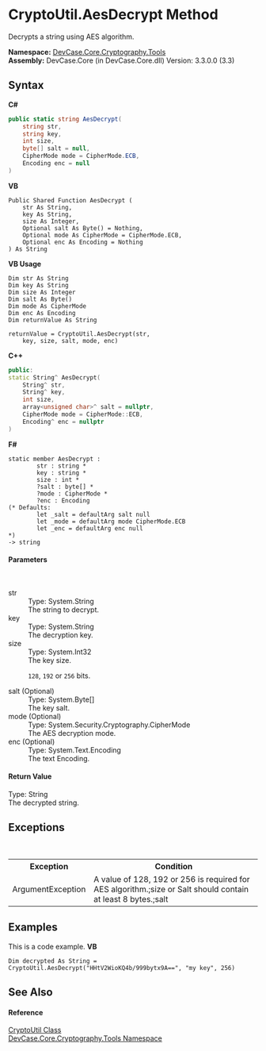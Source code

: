 # CryptoUtil.AesDecrypt Method 
 

Decrypts a string using AES algorithm.

**Namespace:**&nbsp;<a href="N_DevCase_Core_Cryptography_Tools">DevCase.Core.Cryptography.Tools</a><br />**Assembly:**&nbsp;DevCase.Core (in DevCase.Core.dll) Version: 3.3.0.0 (3.3)

## Syntax

**C#**<br />
``` C#
public static string AesDecrypt(
	string str,
	string key,
	int size,
	byte[] salt = null,
	CipherMode mode = CipherMode.ECB,
	Encoding enc = null
)
```

**VB**<br />
``` VB
Public Shared Function AesDecrypt ( 
	str As String,
	key As String,
	size As Integer,
	Optional salt As Byte() = Nothing,
	Optional mode As CipherMode = CipherMode.ECB,
	Optional enc As Encoding = Nothing
) As String
```

**VB Usage**<br />
``` VB Usage
Dim str As String
Dim key As String
Dim size As Integer
Dim salt As Byte()
Dim mode As CipherMode
Dim enc As Encoding
Dim returnValue As String

returnValue = CryptoUtil.AesDecrypt(str, 
	key, size, salt, mode, enc)
```

**C++**<br />
``` C++
public:
static String^ AesDecrypt(
	String^ str, 
	String^ key, 
	int size, 
	array<unsigned char>^ salt = nullptr, 
	CipherMode mode = CipherMode::ECB, 
	Encoding^ enc = nullptr
)
```

**F#**<br />
``` F#
static member AesDecrypt : 
        str : string * 
        key : string * 
        size : int * 
        ?salt : byte[] * 
        ?mode : CipherMode * 
        ?enc : Encoding 
(* Defaults:
        let _salt = defaultArg salt null
        let _mode = defaultArg mode CipherMode.ECB
        let _enc = defaultArg enc null
*)
-> string 

```


#### Parameters
&nbsp;<dl><dt>str</dt><dd>Type: System.String<br />The string to decrypt.</dd><dt>key</dt><dd>Type: System.String<br />The decryption key.</dd><dt>size</dt><dd>Type: System.Int32<br />The key size. 

`128`, `192` or `256` bits.</dd><dt>salt (Optional)</dt><dd>Type: System.Byte[]<br />The key salt.</dd><dt>mode (Optional)</dt><dd>Type: System.Security.Cryptography.CipherMode<br />The AES decryption mode.</dd><dt>enc (Optional)</dt><dd>Type: System.Text.Encoding<br />The text Encoding.</dd></dl>

#### Return Value
Type: String<br />The decrypted string.

## Exceptions
&nbsp;<table><tr><th>Exception</th><th>Condition</th></tr><tr><td>ArgumentException</td><td>A value of 128, 192 or 256 is required for AES algorithm.;size or Salt should contain at least 8 bytes.;salt</td></tr></table>

## Examples
This is a code example. 
**VB**<br />
``` VB
Dim decrypted As String = CryptoUtil.AesDecrypt("HHtV2WioKQ4b/999bytx9A==", "my key", 256)
```


## See Also


#### Reference
<a href="T_DevCase_Core_Cryptography_Tools_CryptoUtil">CryptoUtil Class</a><br /><a href="N_DevCase_Core_Cryptography_Tools">DevCase.Core.Cryptography.Tools Namespace</a><br />